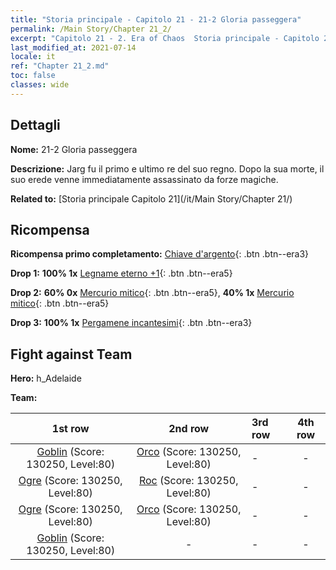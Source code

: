 ```yaml
---
title: "Storia principale - Capitolo 21 - 21-2 Gloria passeggera"
permalink: /Main Story/Chapter 21_2/
excerpt: "Capitolo 21 - 2. Era of Chaos  Storia principale - Capitolo 21_2. 21-2 Gloria passeggera"
last_modified_at: 2021-07-14
locale: it
ref: "Chapter 21_2.md"
toc: false
classes: wide
---
```


## Dettagli

 **Nome:** 21-2 Gloria passeggera

 **Descrizione:** Jarg fu il primo e ultimo re del suo regno. Dopo la sua morte, il suo erede venne immediatamente assassinato da forze magiche.

 **Related to:** [Storia principale Capitolo 21](/it/Main Story/Chapter 21/)

## Ricompensa

 **Ricompensa primo completamento:** [Chiave d'argento](/ItemsIT/con_693/){: .btn .btn--era3}

 **Drop 1:** **100% 1x** [Legname eterno +1](/ItemsIT/mat_69/){: .btn .btn--era5}

 **Drop 2:** **60% 0x** [Mercurio mitico](/ItemsIT/mat_63/){: .btn .btn--era5}, **40% 1x** [Mercurio mitico](/ItemsIT/mat_63/){: .btn .btn--era5}

 **Drop 3:** **100% 1x** [Pergamene incantesimi](/ItemsIT/con_694/){: .btn .btn--era3}


## Fight against Team
 **Hero:** h_Adelaide

 **Team:**


  | 1st row | 2nd row | 3rd row | 4th row |
  |:----:|:----:|:----|:----:|
  | [Goblin](/it/units/Goblin/) (Score: 130250, Level:80)  | [Orco](/it/units/Orc/) (Score: 130250, Level:80)  | - | - |
  | [Ogre](/it/units/Ogre/) (Score: 130250, Level:80)  | [Roc](/it/units/Roc/) (Score: 130250, Level:80)  | - | - |
  | [Ogre](/it/units/Ogre/) (Score: 130250, Level:80)  | [Orco](/it/units/Orc/) (Score: 130250, Level:80)  | - | - |
  | [Goblin](/it/units/Goblin/) (Score: 130250, Level:80)  | - | - | - |


